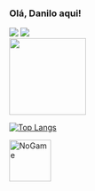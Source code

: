 ### Olá, Danilo aqui!
<div>
  <a href="https://www.linkedin.com/in/danilo-saraiva-70b18a223" target="_blank"><img src="https://img.shields.io/badge/LinkedIn-0077B5?style=for-the-badge&logo=linkedin&logoColor=white" target="_blank"></a>
  <a href="https://www.instagram.com/danilohsaraiva" target="_blank"><img src="https://img.shields.io/badge/Instagram-E4405F?style=for-the-badge&logo=instagram&logoColor=white" target="_blank"></a>
</div>

<div>
    <a href="htrps://beacons.ai/danilohsaraiva">
    <img height="138em" src="https://github-readme-stats.vercel.app/api?username=danilohsaraiva&show-icons=true&theme=synthwave&include_all_commits=true&count_private=true"/>
    


[![Top Langs](https://github-readme-stats.vercel.app/api/top-langs/?username=danilohsaraiva&layout=compact)](https://github.com/anuraghazra/github-readme-stats)

     
<div>
    <img height="75em" alt="NoGame" src="https://33.media.tumblr.com/ea70d7d8aa20d84416884327076d6909/tumblr_n7qtoxBGiN1s3dw0xo1_500.gif">
</div>
